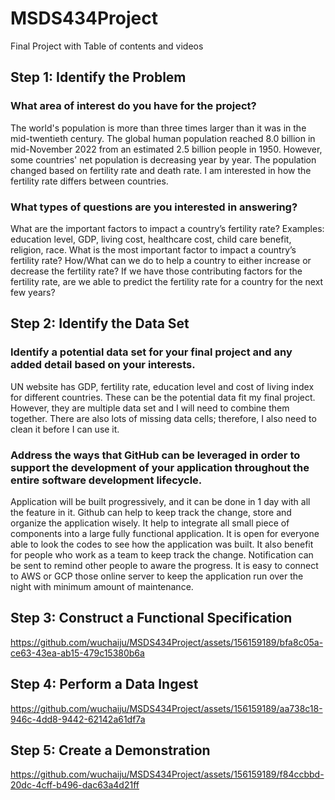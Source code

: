 # MSDS434Project
Final Project with Table of contents and videos

## Step 1: Identify the Problem
### What area of interest do you have for the project?
The world's population is more than three times larger than it was in the mid-twentieth century. The global human population reached 8.0 billion in mid-November 2022 from an estimated 2.5 billion people in 1950. However, some countries' net population is decreasing year by year. The population changed based on fertility rate and death rate.
I am interested in how the fertility rate differs between countries.

### What types of questions are you interested in answering?
What are the important factors to impact a country’s fertility rate?
Examples: education level, GDP, living cost, healthcare cost, child care benefit, religion, race.
What is the most important factor to impact a country’s fertility rate?
How/What can we do to help a country to either increase or decrease the fertility rate?
If we have those contributing factors for the fertility rate, are we able to predict the fertility rate for a country for the next few years?


## Step 2: Identify the Data Set

### Identify a potential data set for your final project and any added detail based on your interests.
UN website has GDP, fertility rate, education level and cost of living index for different countries.  These can be the potential data fit my final project.  However, they are multiple data set and I will need to combine them together.  There are also lots of missing data cells; therefore, I also need to clean it before I can use it.

### Address the ways that GitHub can be leveraged in order to support the development of your application throughout the entire software development lifecycle.
Application will be built progressively, and it can be done in 1 day with all the feature in it.  Github can help to keep track the change, store and organize the application wisely.  It help to integrate all small piece of components into a large fully functional application.  It is open for everyone able to look the codes to see how the application was built.   It also benefit for people who work as a team to keep track the change.  Notification can be sent to remind other people to aware the progress.  It is easy to connect to AWS or GCP those online server to keep the application run over the night with minimum amount of maintenance.   

## Step 3: Construct a Functional Specification

https://github.com/wuchaiju/MSDS434Project/assets/156159189/bfa8c05a-ce63-43ea-ab15-479c15380b6a

## Step 4: Perform a Data Ingest

https://github.com/wuchaiju/MSDS434Project/assets/156159189/aa738c18-946c-4dd8-9442-62142a61df7a

## Step 5: Create a Demonstration

https://github.com/wuchaiju/MSDS434Project/assets/156159189/f84ccbbd-20dc-4cff-b496-dac63a4d21ff



